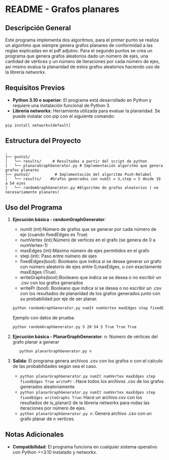 
# README - Grafos planares

## Descripción General
Este programa implementa dos algoritmos, para el primer punto se realiza un algoritmo que siempre genera grafos planares de conformidad a las reglas explicadas en el pdf adjutno. Para el segundo puntos se crea un programa que genera grafos aleatorios dado un número de ejes, una cantidad de vértices y un número de iteraciones por cada número de ejes, así mismo evalua la planaridad de estos grafos aleatorios haciendo uso de la libreria networkx. 

## Requisitos Previos
- **Python 3.10 o superior**: El programa está desarrollado en Python y requiere una instalación funcional de Python 3.
- **Libreria networkx**: Herramienta utilizada para evaluar la planaridad. Se puede instalar con pip con el siguiente comando: 
```
pip install networkx[default]
```
## Estructura del Proyecto
```
.
├── punto1/            
│   └── results/     # Resultados a partir del script de python
|   └── planaraGraphGenerator.py # Implementación algoritmo que genera grafos planares
├── punto2/           # Implementación del algoritmo Push-Relabel
│   └── results/    #Grafos generados con numIt = 5,step = 5 desde 19 a 54 ejes
|   └── randomGraphGenerator.py #Algoritmo de grafos aleatorios ( no necesariamente planares)

```

## Uso del Programa
1. **Ejecución básica - randomGraphGenerator**:
    - numIt (int):Número de grafos que se generar por cada número de eje (cuando fixedEdges es True)
    - numVertex (int):Número de vertices en el grafo (se genera de 0 a numVertex-1)
    - maxEdges (int):Máximo número de ejes permitidos en el grafo
    - step (int): Paso entre número de ejes
    - fixedEdges(bool): Booleano que indica si se desea generar un grafo con número aleatorio de ejes entre 0,maxEdges, o con exactamente maxEdges (True).
    - writeGraphs(bool):Booleano que indica se se desea o no escribir un .csv con los grafos generados
    - writePr (bool): Booleano que indica si se desea o no escribir un .csv con los resultados de planaridad de los grafos generados junto con su probabilidad por eje de ser planar.

   ```bash
   python randomGraphGenerator.py numIt numVertex maxEdges step fixedEdges writeGraphs writePr
   ```
   Ejemplo con datos de prueba:
   ```bash
   python randomGraphGenerator.py 5 20 54 5 True True True
   ```
1. **Ejecución básica - PlanarGraphGenerator**:
    n: Numero de vértices del grafo planar a generar
   ```bash
      python planarGraphGenerator.py n
   ```

2. **Salida**:
   El programa genera archivos .csv con los grafos o con el calculo de las probabilidades según sea el caso. 
     - ```python planarGraphGenerator.py numIt numVertex maxEdges step fixedEdges True writePr``` : Hace todos los archivos .csv de los grafos generados aleatoriamente
     - ```python planarGraphGenerator.py numIt numVertex maxEdges step fixedEdges writeGraphs True```: Hace un archivo.csv con los resultados de is_planar() de la libreria networkx para rodas las iteraciones por número de ejes. 
     - ```python planarGraphGenerator.py n```: Genera archivo .csv con un grafo planar de n vertices. 

## Notas Adicionales
- **Compatibilidad**: El programa funciona en cualquier sistema operativo con Python >=3.10 instalado y networkx. 
